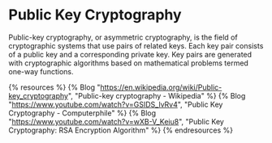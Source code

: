 # Public Key Cryptography

Public-key cryptography, or asymmetric cryptography, is the field of cryptographic systems that use pairs of related keys. Each key pair consists of a public key and a corresponding private key. Key pairs are generated with cryptographic algorithms based on mathematical problems termed one-way functions.

{% resources %}
  {% Blog "https://en.wikipedia.org/wiki/Public-key_cryptography", "Public-key cryptography - Wikipedia" %}
  {% Blog "https://www.youtube.com/watch?v=GSIDS_lvRv4", "Public Key Cryptography - Computerphile" %}
  {% Blog "https://www.youtube.com/watch?v=wXB-V_Keiu8", "Public Key Cryptography: RSA Encryption Algorithm" %}
{% endresources %}
